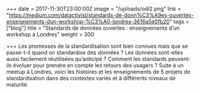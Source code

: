 +++
date = 2017-11-30T23:00:00Z
image = "/uploads/odi2.png"
link = "https://medium.com/datactivist/standards-de-donn%C3%A9es-ouvertes-enseignements-dun-workshop-%C3%A0-londres-3616a5e0fb20"
tags = ["blog"]
title = "Standards de données ouvertes : enseignements d’un workshop à Londres"
weight = 300

+++
Les promesses de la standardisation sont bien connues mais que se passe-t-il quand on standardise des données ? Les données sont-elles aussi facilement réutilisées qu’anticipé ? Comment les standards peuvent-ils évoluer pour prendre en compte les retours des usagers ? Suite à un meetup à Londres, voici les histoires et les enseignements de 5 projets de standardisation dans des contextes variés et à différents niveaux de maturité.
